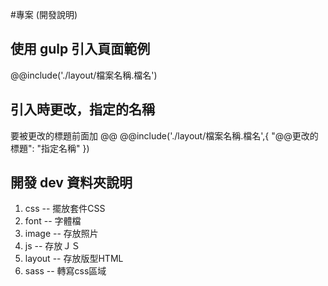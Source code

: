 #專案 (開發說明)

## 使用 gulp 引入頁面範例

@@include('./layout/檔案名稱.檔名')

## 引入時更改，指定的名稱

要被更改的標題前面加 @@
@@include('./layout/檔案名稱.檔名',{ "@@更改的標題": "指定名稱" })

## 開發 dev 資料夾說明
1. css    -- 擺放套件CSS
2. font   -- 字體檔
3. image  -- 存放照片
4. js     -- 存放ＪＳ
5. layout -- 存放版型HTML
6. sass   -- 轉寫css區域
